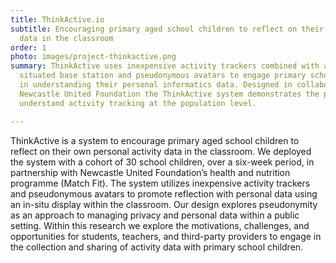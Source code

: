 ```yaml
---
title: ThinkActive.io
subtitle: Encouraging primary aged school children to reflect on their personal activity
  data in the classroom
order: 1
photo: images/project-thinkactive.png
summary: ThinkActive uses inexpensive activity trackers combined with a classroom
  situated base station and pseudonymous avatars to engage primary school children
  in understanding their personal informatics data. Designed in collaboration with
  Newcastle United Foundation the ThinkActive system demonstrates the potential to
  understand activity tracking at the population level.

---
```

ThinkActive is a system to encourage primary aged school children to reflect on their own personal activity data in the classroom. We deployed the system with a cohort of 30 school children, over a six-week period, in partnership with Newcastle United Foundation’s health and nutrition programme (Match Fit). The system utilizes inexpensive activity trackers and pseudonymous avatars to promote reflection with personal data using an in-situ display within the classroom. Our design explores pseudonymity as an approach to managing privacy and personal data within a public setting. Within this research we explore the motivations, challenges, and opportunities for students, teachers, and third-party providers to engage in the collection and sharing of activity data with primary school children.